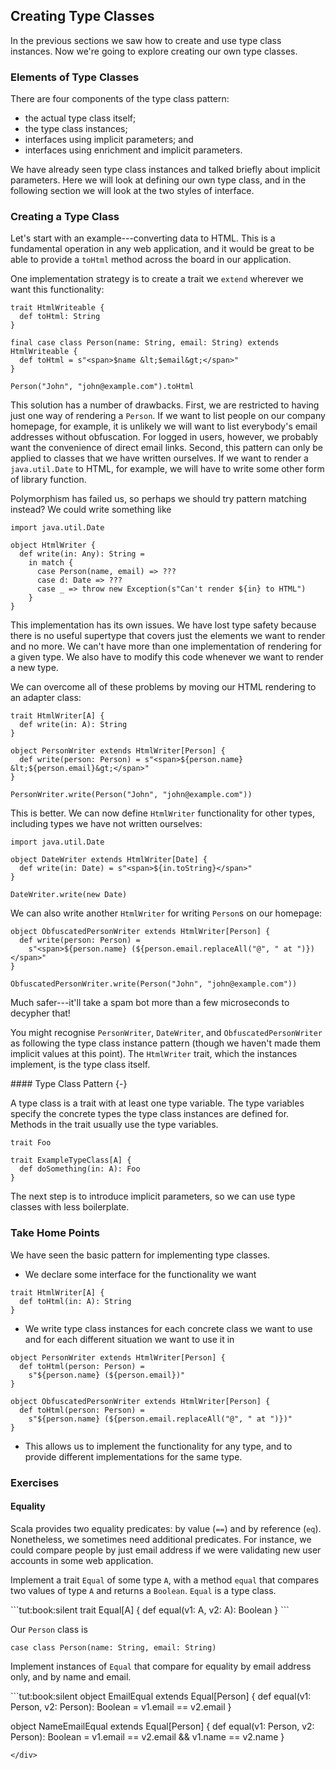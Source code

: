 ## Creating Type Classes

In the previous sections we saw how to create and use type class instances. Now we're going to explore creating our own type classes.

### Elements of Type Classes

There are four components of the type class pattern:

- the actual type class itself;
- the type class instances;
- interfaces using implicit parameters; and
- interfaces using enrichment and implicit parameters.

We have already seen type class instances and talked briefly about implicit parameters. Here we will look at defining our own type class, and in the following section we will look at the two styles of interface.

### Creating a Type Class

Let's start with an example---converting data to HTML. This is a fundamental operation in any web application, and it would be great to be able to provide a `toHtml` method across the board in our application.

One implementation strategy is to create a trait we `extend` wherever we want this functionality:

```tut:book:silent
trait HtmlWriteable {
  def toHtml: String
}

final case class Person(name: String, email: String) extends HtmlWriteable {
  def toHtml = s"<span>$name &lt;$email&gt;</span>"
}
```

```tut:book
Person("John", "john@example.com").toHtml
```

This solution has a number of drawbacks. First, we are restricted to having just one way of rendering a `Person`. If we want to list people on our company homepage, for example, it is unlikely we will want to list everybody's email addresses without obfuscation. For logged in users, however, we probably want the convenience of direct email links. Second, this pattern can only be applied to classes that we have written ourselves. If we want to render a `java.util.Date` to HTML, for example, we will have to write some other form of library function.

Polymorphism has failed us, so perhaps we should try pattern matching instead? We could write something like

```tut:invisible
import java.util.Date
```

```tut:book:silent
object HtmlWriter {
  def write(in: Any): String =
    in match {
      case Person(name, email) => ???
      case d: Date => ???
      case _ => throw new Exception(s"Can't render ${in} to HTML")
    }
}
```

This implementation has its own issues. We have lost type safety because there is no useful supertype that covers just the elements we want to render and no more. We can't have more than one implementation of rendering for a given type. We also have to modify this code whenever we want to render a new type.

We can overcome all of these problems by moving our HTML rendering to an adapter class:

```tut:book:silent
trait HtmlWriter[A] {
  def write(in: A): String
}

object PersonWriter extends HtmlWriter[Person] {
  def write(person: Person) = s"<span>${person.name} &lt;${person.email}&gt;</span>"
}
```

```tut:book
PersonWriter.write(Person("John", "john@example.com"))
```

This is better. We can now define `HtmlWriter` functionality for other types, including types we have not written ourselves:

```tut:book:silent
import java.util.Date

object DateWriter extends HtmlWriter[Date] {
  def write(in: Date) = s"<span>${in.toString}</span>"
}
```

```tut:book
DateWriter.write(new Date)
```

We can also write another `HtmlWriter` for writing `Person`s on our homepage:

```tut:book:silent
object ObfuscatedPersonWriter extends HtmlWriter[Person] {
  def write(person: Person) =
    s"<span>${person.name} (${person.email.replaceAll("@", " at ")})</span>"
}
```

```tut:book
ObfuscatedPersonWriter.write(Person("John", "john@example.com"))
```

Much safer---it'll take a spam bot more than a few microseconds to decypher that!

You might recognise `PersonWriter`, `DateWriter`, and `ObfuscatedPersonWriter` as following the type class instance pattern (though we haven't made them implicit values at this point). The `HtmlWriter` trait, which the instances implement, is the type class itself.

<div class="callout callout-info">
#### Type Class Pattern {-}

A type class is a trait with at least one type variable. The type variables specify the concrete types the type class instances are defined for. Methods in the trait usually use the type variables.

```tut:invisible
trait Foo
```

```tut:book:silent
trait ExampleTypeClass[A] {
  def doSomething(in: A): Foo
}
```
</div>

The next step is to introduce implicit parameters, so we can use type classes with less boilerplate.

### Take Home Points

We have seen the basic pattern for implementing type classes.

- We declare some interface for the functionality we want

```tut:book:silent
trait HtmlWriter[A] {
  def toHtml(in: A): String
}
```

- We write type class instances for each concrete class we want to use and for each different situation we want to use it in

```tut:book:silent
object PersonWriter extends HtmlWriter[Person] {
  def toHtml(person: Person) =
    s"${person.name} (${person.email})"
}

object ObfuscatedPersonWriter extends HtmlWriter[Person] {
  def toHtml(person: Person) =
    s"${person.name} (${person.email.replaceAll("@", " at ")})"
}
```
- This allows us to implement the functionality for any type, and to provide different implementations for the same type.

### Exercises

#### Equality

Scala provides two equality predicates: by value (`==`) and by reference (`eq`). Nonetheless, we sometimes need additional predicates. For instance, we could compare people by just email address if we were validating new user accounts in some web application.

Implement a trait `Equal` of some type `A`, with a method `equal` that compares two values of type `A` and returns a `Boolean`. `Equal` is a type class.

<div class="solution">
```tut:book:silent
trait Equal[A] {
  def equal(v1: A, v2: A): Boolean
}
```
</div>

Our `Person` class is

```tut:book:silent
case class Person(name: String, email: String)
```

Implement instances of `Equal` that compare for equality by email address only, and by name and email.

<div class="solution">
```tut:book:silent
object EmailEqual extends Equal[Person] {
  def equal(v1: Person, v2: Person): Boolean =
    v1.email == v2.email
}

object NameEmailEqual extends Equal[Person] {
  def equal(v1: Person, v2: Person): Boolean =
    v1.email == v2.email && v1.name == v2.name
}
```
</div>
